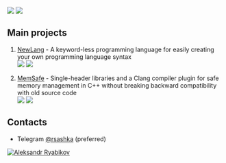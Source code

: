 [![](https://img.shields.io/github/stars/rsashka?style=flat-square&logo=github)][1] ![](https://img.shields.io/github/followers/rsashka?style=flat-square&logo=github)

[1]: https://github.com/rsashka
[2]: https://github.com/rsashka/newlang
[3]: https://github.com/rsashka/memsafe

## Main projects

1. [NewLang](https://github.com/rsashka/newlang) - A keyword-less programming language for easily creating your own programming language syntax   
   [![](https://img.shields.io/github/stars/rsashka/newlang?style=flat-square&logo=github)][2] ![](https://img.shields.io/github/forks/rsashka/newlang?style=flat-square&logo=github)
   
2. [MemSafe](https://github.com/rsashka/memsafe) - Single-header libraries and a Clang compiler plugin for safe memory management in C++ without breaking backward compatibility with old source code   
   [![](https://img.shields.io/github/stars/rsashka/memsafe?style=flat-square&logo=github)][3] ![](https://img.shields.io/github/forks/rsashka/memsafe?style=flat-square&logo=github)
   

## Contacts

- Telegram [@rsashka](https://t.me/rsashka) (preferred)

[![Aleksandr Ryabikov](https://github-readme-stats.vercel.app/api?username=rsashka&hide=prs,issues&show_icons=true)](https://github.com/anuraghazra/github-readme-stats)
